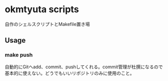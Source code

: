 # okmtyuta scripts
自作のシェルスクリプトとMakefile置き場

## Usage
### make push
自動的にGitへadd、commit、pushしてくれる。commit管理が杜撰になるので基本的に使えない。どうでもいいリポジトリのみに使用のこと。